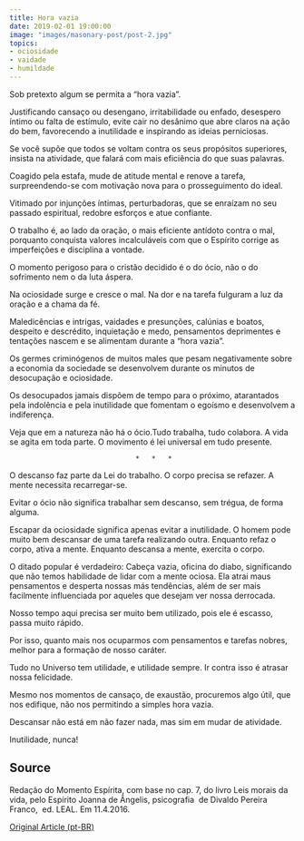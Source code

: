 ```yaml
---
title: Hora vazia
date: 2019-02-01 19:00:00
image: "images/masonary-post/post-2.jpg"
topics: 
- ociosidade
- vaidade
- humildade
---
```


Sob pretexto algum se permita a “hora vazia”.

Justificando cansaço ou desengano, irritabilidade ou enfado, desespero íntimo
ou falta de estímulo, evite cair no desânimo que abre claros na ação do bem,
favorecendo a inutilidade e inspirando as ideias perniciosas.

Se você supõe que todos se voltam contra os seus propósitos superiores, insista
na atividade, que falará com mais eficiência do que suas palavras.

Coagido pela estafa, mude de atitude mental e renove a tarefa, surpreendendo-se
com motivação nova para o prosseguimento do ideal.

Vitimado por injunções íntimas, perturbadoras, que se enraízam no seu passado
espiritual, redobre esforços e atue confiante.

O trabalho é, ao lado da oração, o mais eficiente antídoto contra o mal,
porquanto conquista valores incalculáveis com que o Espírito corrige as
imperfeições e disciplina a vontade.

O momento perigoso para o cristão decidido é o do ócio, não o do sofrimento nem
o da luta áspera.

Na ociosidade surge e cresce o mal. Na dor e na tarefa fulguram a luz da oração
e a chama da fé.

Maledicências e intrigas, vaidades e presunções, calúnias e boatos, despeito e
descrédito, inquietação e medo, pensamentos deprimentes e tentações nascem e se
alimentam durante a “hora vazia”.

Os germes criminógenos de muitos males que pesam negativamente sobre a economia
da sociedade se desenvolvem durante os minutos de desocupação e ociosidade.

Os desocupados jamais dispõem de tempo para o próximo, atarantados pela
indolência e pela inutilidade que fomentam o egoísmo e desenvolvem a
indiferença.

Veja que em a natureza não há o ócio.Tudo trabalha, tudo colabora. A vida se
agita em toda parte. O movimento é lei universal em tudo presente.

                                   *   *   *

O descanso faz parte da Lei do trabalho. O corpo precisa se refazer. A mente
necessita recarregar-se.

Evitar o ócio não significa trabalhar sem descanso, sem trégua, de forma
alguma.

Escapar da ociosidade significa apenas evitar a inutilidade. O homem pode muito
bem descansar de uma tarefa realizando outra. Enquanto refaz o corpo, ativa a
mente. Enquanto descansa a mente, exercita o corpo.

O ditado popular é verdadeiro: Cabeça vazia, oficina do diabo, significando que
não temos habilidade de lidar com a mente ociosa. Ela atrai maus pensamentos e
desperta nossas más tendências, além de ser mais facilmente influenciada por
aqueles que desejam ver nossa derrocada.

Nosso tempo aqui precisa ser muito bem utilizado, pois ele é escasso, passa
muito rápido.

Por isso, quanto mais nos ocuparmos com pensamentos e tarefas nobres, melhor
para a formação de nosso caráter.

Tudo no Universo tem utilidade, e utilidade sempre. Ir contra isso é atrasar
nossa felicidade.

Mesmo nos momentos de cansaço, de exaustão, procuremos algo útil, que nos
edifique, não nos permitindo a simples hora vazia.

Descansar não está em não fazer nada, mas sim em mudar de atividade.

Inutilidade, nunca!


## Source
Redação do Momento Espírita, com base no cap. 7, do livro
Leis morais da vida, pelo Espírito Joanna de Ângelis,
psicografia  de Divaldo Pereira Franco,  ed. LEAL.
Em 11.4.2016.

 



[Original Article (pt-BR)](http://www.momento.com.br/pt/ler_texto.php?id=4762)
